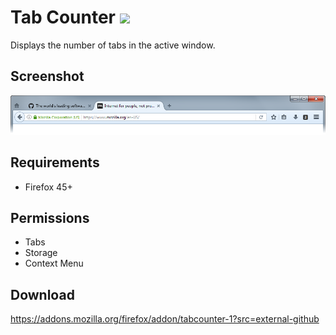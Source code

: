 # Tab Counter ![](https://img.shields.io/badge/AMO-v.1.3-blue.svg)
Displays the number of tabs in the active window.

## Screenshot
![](screenshots/1.png)

## Requirements
- Firefox 45+

## Permissions
- Tabs
- Storage
- Context Menu

## Download
https://addons.mozilla.org/firefox/addon/tabcounter-1?src=external-github
